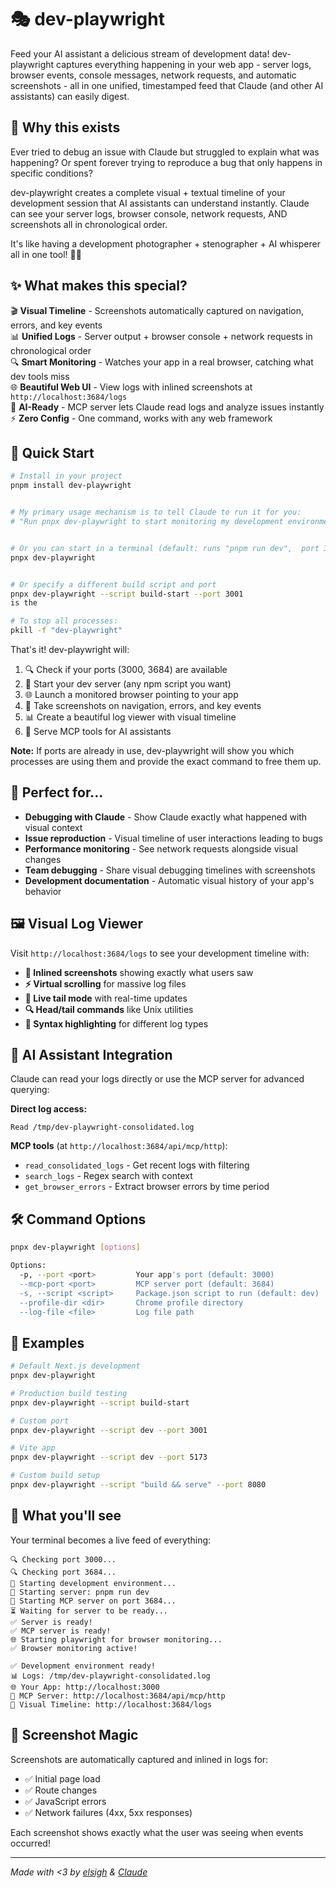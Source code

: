 # 🎭 dev-playwright

Feed your AI assistant a delicious stream of development data! dev-playwright captures everything happening in your web app - server logs, browser events, console messages, network requests, and automatic screenshots - all in one unified, timestamped feed that Claude (and other AI assistants) can easily digest.

## 🧠 Why this exists

Ever tried to debug an issue with Claude but struggled to explain what was happening? Or spent forever trying to reproduce a bug that only happens in specific conditions?

dev-playwright creates a complete visual + textual timeline of your development session that AI assistants can understand instantly. Claude can see your server logs, browser console, network requests, AND screenshots all in chronological order.

It's like having a development photographer + stenographer + AI whisperer all in one tool! 📸🤖

## ✨ What makes this special?

🎬 **Visual Timeline** - Screenshots automatically captured on navigation, errors, and key events  
📊 **Unified Logs** - Server output + browser console + network requests in chronological order  
🔍 **Smart Monitoring** - Watches your app in a real browser, catching what dev tools miss  
🌐 **Beautiful Web UI** - View logs with inlined screenshots at `http://localhost:3684/logs`  
🤖 **AI-Ready** - MCP server lets Claude read logs and analyze issues instantly  
⚡ **Zero Config** - One command, works with any web framework

## 🚀 Quick Start

```bash
# Install in your project
pnpm install dev-playwright


# My primary usage mechanism is to tell Claude to run it for you:
# "Run pnpx dev-playwright to start monitoring my development environment"


# Or you can start in a terminal (default: runs "pnpm run dev",  port 3000)
pnpx dev-playwright


# Or specify a different build script and port
pnpx dev-playwright --script build-start --port 3001
is the

# To stop all processes:
pkill -f "dev-playwright"
```

That's it! dev-playwright will:

1. 🔍 Check if your ports (3000, 3684) are available
2. 🚀 Start your dev server (any npm script you want)
3. 🌐 Launch a monitored browser pointing to your app
4. 📸 Take screenshots on navigation, errors, and key events
5. 📊 Create a beautiful log viewer with visual timeline
6. 🤖 Serve MCP tools for AI assistants

**Note:** If ports are already in use, dev-playwright will show you which processes are using them and provide the exact command to free them up.

## 🎯 Perfect for...

- **Debugging with Claude** - Show Claude exactly what happened with visual context
- **Issue reproduction** - Visual timeline of user interactions leading to bugs
- **Performance monitoring** - See network requests alongside visual changes
- **Team debugging** - Share visual debugging timelines with screenshots
- **Development documentation** - Automatic visual history of your app's behavior

## 🖼️ Visual Log Viewer

Visit `http://localhost:3684/logs` to see your development timeline with:

- **📸 Inlined screenshots** showing exactly what users saw
- **⚡ Virtual scrolling** for massive log files
- **🔴 Live tail mode** with real-time updates
- **🔍 Head/tail commands** like Unix utilities
- **🎨 Syntax highlighting** for different log types

## 🤖 AI Assistant Integration

Claude can read your logs directly or use the MCP server for advanced querying:

**Direct log access:**

```
Read /tmp/dev-playwright-consolidated.log
```

**MCP tools** (at `http://localhost:3684/api/mcp/http`):

- `read_consolidated_logs` - Get recent logs with filtering
- `search_logs` - Regex search with context
- `get_browser_errors` - Extract browser errors by time period

## 🛠️ Command Options

```bash
pnpx dev-playwright [options]

Options:
  -p, --port <port>         Your app's port (default: 3000)
  --mcp-port <port>         MCP server port (default: 3684)
  -s, --script <script>     Package.json script to run (default: dev)
  --profile-dir <dir>       Chrome profile directory
  --log-file <file>         Log file path
```

## 🎨 Examples

```bash
# Default Next.js development
pnpx dev-playwright

# Production build testing
pnpx dev-playwright --script build-start

# Custom port
pnpx dev-playwright --script dev --port 3001

# Vite app
pnpx dev-playwright --script dev --port 5173

# Custom build setup
pnpx dev-playwright --script "build && serve" --port 8080
```

## 🎪 What you'll see

Your terminal becomes a live feed of everything:

```
🔍 Checking port 3000...
🔍 Checking port 3684...
🚀 Starting development environment...
🔧 Starting server: pnpm run dev
🤖 Starting MCP server on port 3684...
⏳ Waiting for server to be ready...
✅ Server is ready!
✅ MCP server is ready!
🌐 Starting playwright for browser monitoring...
✅ Browser monitoring active!

✅ Development environment ready!
📊 Logs: /tmp/dev-playwright-consolidated.log
🌐 Your App: http://localhost:3000
🤖 MCP Server: http://localhost:3684/api/mcp/http
📸 Visual Timeline: http://localhost:3684/logs
```

## 📸 Screenshot Magic

Screenshots are automatically captured and inlined in logs for:

- ✅ Initial page load
- ✅ Route changes
- ✅ JavaScript errors
- ✅ Network failures (4xx, 5xx responses)

Each screenshot shows exactly what the user was seeing when events occurred!

---

_Made with <3 by [elsigh](https://github.com/elsigh) & [Claude](https://claude.ai)_
